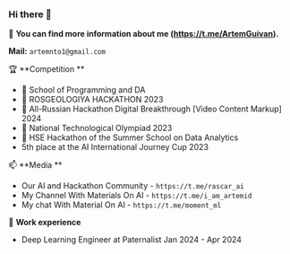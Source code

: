 ### Hi there 👋

:dart: **You can find more information about me (https://t.me/ArtemGuivan).**
  
**Mail:** `artemnto1@gmail.com`

🏆 **Competition **
* 🥇 School of Programming and DA
* 🥇 ROSGEOLOGIYA HACKATHON 2023
* 🥉 All-Russian Hackathon Digital Breakthrough [Video Content Markup] 2024 
* 🥈 National Technological Olympiad 2023
* 🥈 HSE Hackathon of the Summer School on Data Analytics
* 5th place at the AI International Journey Cup 2023

📫 **Media **
* Our AI and Hackathon Community - `https://t.me/rascar_ai`
* My Сhannel With Materials On AI - `https://t.me/i_am_artemid`
* My chat With Material On AI - `https://t.me/moment_ml`

🎱 **Work experience**
* Deep Learning Engineer at Paternalist Jan 2024 - Apr 2024


